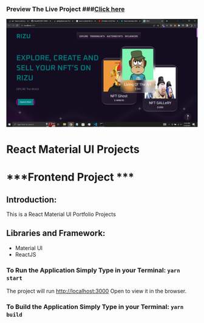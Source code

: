 
### Preview The Live Project ###[Click here](https://nft-landing-rizu.netlify.app/)

![HOMEPAGE](src/assets/images/readme.png)



# React Material UI Projects 
# ***Frontend Project ***


## Introduction:
This is a React Material UI Portfolio Projects

## Libraries and Framework:
* Material UI
* ReactJS






### To Run the Application Simply Type in your Terminal: `yarn start`
The project will run [http://localhost:3000](http://localhost:3000)
Open  to view it in the browser.

### To Build the Application Simply Type in your Terminal: `yarn build`

